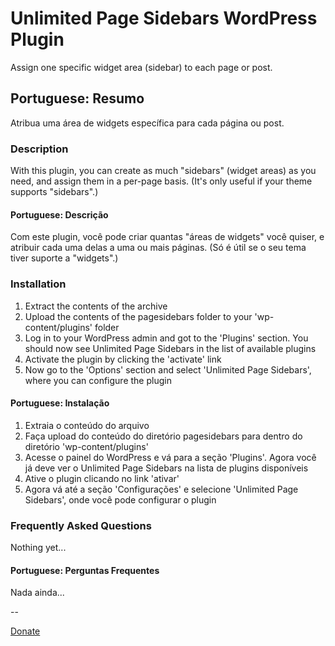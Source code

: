 # Unlimited Page Sidebars WordPress Plugin

Assign one specific widget area (sidebar) to each page or post.

## Portuguese: Resumo

Atribua uma área de widgets específica para cada página ou post.

### Description

With this plugin, you can create as much "sidebars" (widget areas) as you need, and assign them in a per-page basis. (It's only useful if your theme supports "sidebars".)

#### Portuguese: Descrição
Com este plugin, você pode criar quantas "áreas de widgets" você quiser, e atribuir cada uma delas a uma ou mais páginas. (Só é útil se o seu tema tiver suporte a "widgets".)

### Installation

1. Extract the contents of the archive
2. Upload the contents of the pagesidebars folder to your 'wp-content/plugins' folder
3. Log in to your WordPress admin and got to the 'Plugins' section. You should now see Unlimited Page Sidebars in the list of available plugins
4. Activate the plugin by clicking the 'activate' link
5. Now go to the 'Options' section and select 'Unlimited Page Sidebars', where you can configure the plugin

#### Portuguese: Instalação
1. Extraia o conteúdo do arquivo
2. Faça upload do conteúdo do diretório pagesidebars para dentro do diretório 'wp-content/plugins'
3. Acesse o painel do WordPress e vá para a seção 'Plugins'. Agora você já deve ver o Unlimited Page Sidebars na lista de plugins disponíveis
4. Ative o plugin clicando no link 'ativar'
5. Agora vá até a seção 'Configurações' e selecione 'Unlimited Page Sidebars', onde você pode configurar o plugin

### Frequently Asked Questions

Nothing yet...

#### Portuguese: Perguntas Frequentes 

Nada ainda...

--

[Donate](https://www.paypal.com/cgi-bin/webscr?cmd=_donations&business=ederson@gmail.com&lc=BR&currency_code=BRL&item_name=Unlimited%20Page%20Sidebars%20Wordpress%20Plugin)
